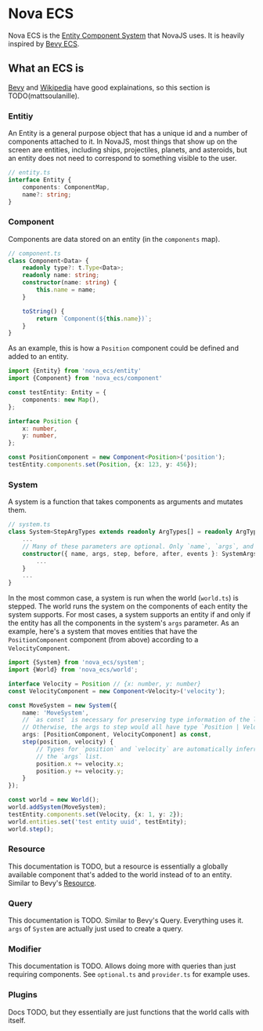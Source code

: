 # Nova ECS

Nova ECS is the [Entity Component System](https://en.wikipedia.org/wiki/Entity_component_system) that NovaJS uses. It is heavily inspired by [Bevy ECS](https://bevyengine.org/).

## What an ECS is
[Bevy](https://bevyengine.org/learn/book/getting-started/ecs/) and [Wikipedia](https://en.wikipedia.org/wiki/Entity_component_system) have good explainations, so this section is TODO(mattsoulanille).

### Entitiy
An Entity is a general purpose object that has a unique id and a number of components attached to it. In NovaJS, most things that show up on the screen are entities, including ships, projectiles, planets, and asteroids, but an entity does not need to correspond to something visible to the user. 

```ts
// entity.ts
interface Entity {
    components: ComponentMap,
    name?: string;
}
```

### Component
Components are data stored on an entity (in the `components` map).
```ts
// component.ts
class Component<Data> {
    readonly type?: t.Type<Data>;
    readonly name: string;
    constructor(name: string) {
        this.name = name;
    }

    toString() {
        return `Component(${this.name})`;
    }
}
```
As an example, this is how a `Position` component could be defined and added to an entity.
```ts
import {Entity} from 'nova_ecs/entity'
import {Component} from 'nova_ecs/component'

const testEntity: Entity = {
    components: new Map(),
};

interface Position {
    x: number,
    y: number,
};

const PositionComponent = new Component<Position>('position');
testEntity.components.set(Position, {x: 123, y: 456});
```


### System
A system is a function that takes components as arguments and mutates them. 
```ts
// system.ts
class System<StepArgTypes extends readonly ArgTypes[] = readonly ArgTypes[]> {
    ...
    // Many of these parameters are optional. Only `name`, `args`, and `step` are required.
    constructor({ name, args, step, before, after, events }: SystemArgs<StepArgTypes>) {
        ...
    }
    ...
}
```

In the most common case, a system is run when the world (`world.ts`) is stepped. The world runs the system on the components of each entity the system supports. For most cases, a system supports an entity if and only if the entity has all the components in the system's `args` parameter. As an example, here's a system that moves entities that have the `PositionComponent` component (from above) according to a `VelocityComponent`.

```ts
import {System} from 'nova_ecs/system';
import {World} from 'nova_ecs/world';

interface Velocity = Position // {x: number, y: number}
const VelocityComponent = new Component<Velocity>('velocity');

const MoveSystem = new System({
    name: 'MoveSystem', 
    // `as const` is necessary for preserving type information of the list
    // Otherwise, the args to step would all have type `Position | Velocity`.
    args: [PositionComponent, VelocityComponent] as const,
    step(position, velocity) {
        // Types for `position` and `velocity` are automatically inferred from
        // the `args` list.
        position.x += velocity.x;
        position.y += velocity.y;
    }
});

const world = new World();
world.addSystem(MoveSystem);
testEntity.components.set(Velocity, {x: 1, y: 2});
world.entities.set('test entity uuid', testEntity);
world.step();
```

### Resource
This documentation is TODO, but a resource is essentially a globally available component that's added to the world instead of to an entity. Similar to Bevy's [Resource](https://bevyengine.org/learn/book/getting-started/resources/).

### Query
This documentation is TODO. Similar to Bevy's Query. Everything uses it. `args` of `System` are actually just used to create a query.

### Modifier
This documentation is TODO. Allows doing more with queries than just requiring components. See `optional.ts` and `provider.ts` for example uses.

### Plugins
Docs TODO, but they essentially are just functions that the world calls with itself.
